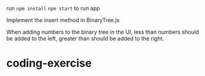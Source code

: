 run `npm install` `npm start` to run app

Implement the insert method in BinaryTree.js

When adding numbers to the binary tree in the UI, less than numbers should be added to the left, greater than should be added to the right.
# coding-exercise

